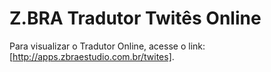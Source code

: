 # Z.BRA Tradutor Twitês Online
Para visualizar o Tradutor Online, acesse o link: [http://apps.zbraestudio.com.br/twites].
